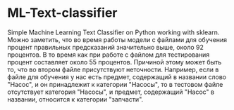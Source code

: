 # ML-Text-classifier
Simple Machine Learning Text Classifier on Python working with sklearn.
Можно заметить, что во время работы модели с файлами для обучения процент правильных предсказаний значительно выше, около 92 процентов. В то время как при работе с файлом для тестирования процент составляет около 55 процентов. Причиной этому может быть то, что во втором файле присутствуют неточности. Например, если в файле для обучения у нас есть предмет, содержащий в названии слово "Насос", и он принадлежит к категории "Насосы", то в тестовом файле отсутствует категория "Насосы", и предмет, содержащий "Насос" в названии, относится к категории "запчасти".
